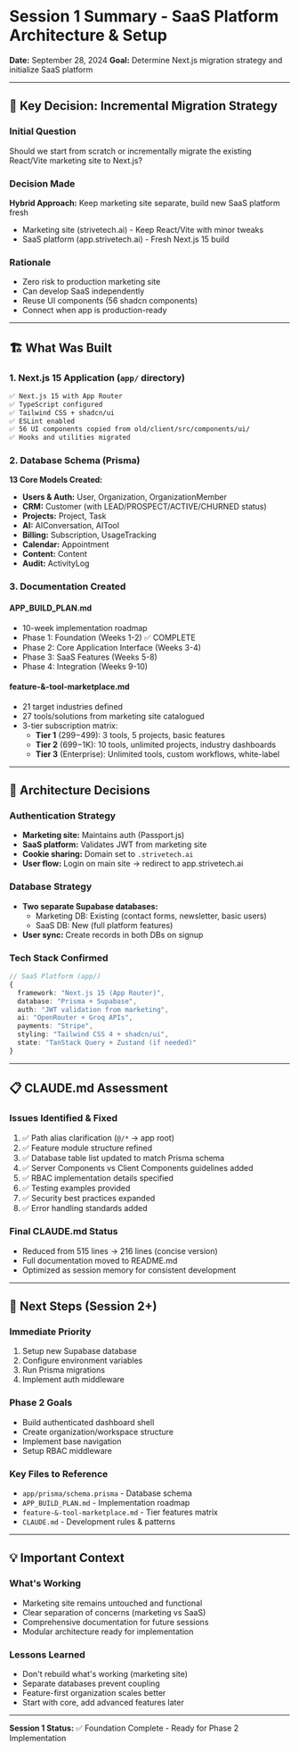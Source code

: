 # Session 1 Summary - SaaS Platform Architecture & Setup

**Date:** September 28, 2024
**Goal:** Determine Next.js migration strategy and initialize SaaS platform

---

## 🎯 Key Decision: Incremental Migration Strategy

### Initial Question
Should we start from scratch or incrementally migrate the existing React/Vite marketing site to Next.js?

### Decision Made
**Hybrid Approach:** Keep marketing site separate, build new SaaS platform fresh
- Marketing site (strivetech.ai) - Keep React/Vite with minor tweaks
- SaaS platform (app.strivetech.ai) - Fresh Next.js 15 build

### Rationale
- Zero risk to production marketing site
- Can develop SaaS independently
- Reuse UI components (56 shadcn components)
- Connect when app is production-ready

---

## 🏗️ What Was Built

### 1. Next.js 15 Application (`app/` directory)
```bash
✅ Next.js 15 with App Router
✅ TypeScript configured
✅ Tailwind CSS + shadcn/ui
✅ ESLint enabled
✅ 56 UI components copied from old/client/src/components/ui/
✅ Hooks and utilities migrated
```

### 2. Database Schema (Prisma)
**13 Core Models Created:**
- **Users & Auth:** User, Organization, OrganizationMember
- **CRM:** Customer (with LEAD/PROSPECT/ACTIVE/CHURNED status)
- **Projects:** Project, Task
- **AI:** AIConversation, AITool
- **Billing:** Subscription, UsageTracking
- **Calendar:** Appointment
- **Content:** Content
- **Audit:** ActivityLog

### 3. Documentation Created

#### APP_BUILD_PLAN.md
- 10-week implementation roadmap
- Phase 1: Foundation (Weeks 1-2) ✅ COMPLETE
- Phase 2: Core Application Interface (Weeks 3-4)
- Phase 3: SaaS Features (Weeks 5-8)
- Phase 4: Integration (Weeks 9-10)

#### feature-&-tool-marketplace.md
- 21 target industries defined
- 27 tools/solutions from marketing site catalogued
- 3-tier subscription matrix:
  - **Tier 1** ($299-$499): 3 tools, 5 projects, basic features
  - **Tier 2** ($699-$1K): 10 tools, unlimited projects, industry dashboards
  - **Tier 3** (Enterprise): Unlimited tools, custom workflows, white-label

---

## 🔧 Architecture Decisions

### Authentication Strategy
- **Marketing site:** Maintains auth (Passport.js)
- **SaaS platform:** Validates JWT from marketing site
- **Cookie sharing:** Domain set to `.strivetech.ai`
- **User flow:** Login on main site → redirect to app.strivetech.ai

### Database Strategy
- **Two separate Supabase databases:**
  - Marketing DB: Existing (contact forms, newsletter, basic users)
  - SaaS DB: New (full platform features)
- **User sync:** Create records in both DBs on signup

### Tech Stack Confirmed
```typescript
// SaaS Platform (app/)
{
  framework: "Next.js 15 (App Router)",
  database: "Prisma + Supabase",
  auth: "JWT validation from marketing",
  ai: "OpenRouter + Groq APIs",
  payments: "Stripe",
  styling: "Tailwind CSS 4 + shadcn/ui",
  state: "TanStack Query + Zustand (if needed)"
}
```

---

## 📋 CLAUDE.md Assessment

### Issues Identified & Fixed
1. ✅ Path alias clarification (`@/*` → app root)
2. ✅ Feature module structure refined
3. ✅ Database table list updated to match Prisma schema
4. ✅ Server Components vs Client Components guidelines added
5. ✅ RBAC implementation details specified
6. ✅ Testing examples provided
7. ✅ Security best practices expanded
8. ✅ Error handling standards added

### Final CLAUDE.md Status
- Reduced from 515 lines → 216 lines (concise version)
- Full documentation moved to README.md
- Optimized as session memory for consistent development

---

## 🚀 Next Steps (Session 2+)

### Immediate Priority
1. Setup new Supabase database
2. Configure environment variables
3. Run Prisma migrations
4. Implement auth middleware

### Phase 2 Goals
- Build authenticated dashboard shell
- Create organization/workspace structure
- Implement base navigation
- Setup RBAC middleware

### Key Files to Reference
- `app/prisma/schema.prisma` - Database schema
- `APP_BUILD_PLAN.md` - Implementation roadmap
- `feature-&-tool-marketplace.md` - Tier features matrix
- `CLAUDE.md` - Development rules & patterns

---

## 💡 Important Context

### What's Working
- Marketing site remains untouched and functional
- Clear separation of concerns (marketing vs SaaS)
- Comprehensive documentation for future sessions
- Modular architecture ready for implementation

### Lessons Learned
- Don't rebuild what's working (marketing site)
- Separate databases prevent coupling
- Feature-first organization scales better
- Start with core, add advanced features later

---

**Session 1 Status:** ✅ Foundation Complete - Ready for Phase 2 Implementation